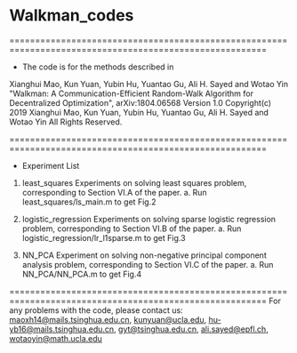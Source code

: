 # Walkman_codes
========================================================================================================
* The code is for the methods described in

Xianghui Mao, Kun Yuan, Yubin Hu, Yuantao Gu, Ali H. Sayed and Wotao Yin
"Walkman: A Communication-Efficient Random-Walk Algorithm for Decentralized Optimization",
arXiv:1804.06568
Version 1.0
Copyright(c) 2019 Xianghui Mao, Kun Yuan, Yubin Hu, Yuantao Gu, Ali H. Sayed and Wotao Yin
All Rights Reserved.

========================================================================================================
* Experiment List
1. least_squares
Experiments on solving least squares problem, corresponding to Section VI.A of the paper. 
	a. Run least_squares/ls_main.m to get Fig.2

2. logistic_regression
Experiments on solving sparse logistic regression problem, corresponding to Section VI.B of the paper. 
	a. Run logistic_regression/lr_l1sparse.m to get Fig.3

3. NN_PCA
Experiment on solving non-negative principal component analysis problem, corresponding to Section VI.C of the paper. 
	a. Run NN_PCA/NN_PCA.m to get Fig.4
 
========================================================================================================
For any problems with the code, please contact us: maoxh14@mails.tsinghua.edu.cn, 
                                                   kunyuan@ucla.edu,
                                                   hu-yb16@mails.tsinghua.edu.cn, 
                                                   gyt@tsinghua.edu.cn,
                                                   ali.sayed@epfl.ch,
                                                   wotaoyin@math.ucla.edu
                                                   
